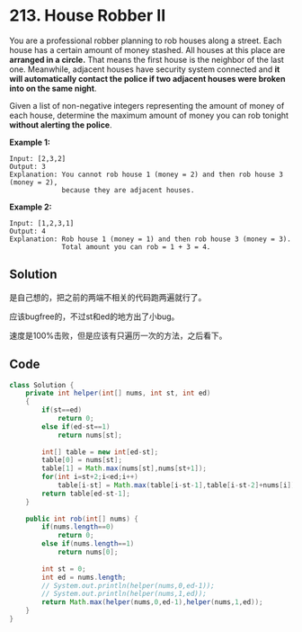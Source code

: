 # 213. House Robber II

You are a professional robber planning to rob houses along a street. Each house has a certain amount of money stashed. All houses at this place are **arranged in a circle.** That means the first house is the neighbor of the last one. Meanwhile, adjacent houses have security system connected and **it will automatically contact the police if two adjacent houses were broken into on the same night**.

Given a list of non-negative integers representing the amount of money of each house, determine the maximum amount of money you can rob tonight **without alerting the police**.

**Example 1:**

```
Input: [2,3,2]
Output: 3
Explanation: You cannot rob house 1 (money = 2) and then rob house 3 (money = 2),
             because they are adjacent houses.
```

**Example 2:**

```
Input: [1,2,3,1]
Output: 4
Explanation: Rob house 1 (money = 1) and then rob house 3 (money = 3).
             Total amount you can rob = 1 + 3 = 4.
```



## Solution

是自己想的，把之前的两端不相关的代码跑两遍就行了。

应该bugfree的，不过st和ed的地方出了小bug。

速度是100%击败，但是应该有只遍历一次的方法，之后看下。



## Code

```java
class Solution {
    private int helper(int[] nums, int st, int ed)
    {
        if(st==ed)
            return 0;
        else if(ed-st==1)
            return nums[st];
        
        int[] table = new int[ed-st];
        table[0] = nums[st];
        table[1] = Math.max(nums[st],nums[st+1]);
        for(int i=st+2;i<ed;i++)
            table[i-st] = Math.max(table[i-st-1],table[i-st-2]+nums[i]);
        return table[ed-st-1];
    }
    
    public int rob(int[] nums) {
        if(nums.length==0)
            return 0;
        else if(nums.length==1)
            return nums[0];
        
        int st = 0;
        int ed = nums.length;
        // System.out.println(helper(nums,0,ed-1));
        // System.out.println(helper(nums,1,ed));
        return Math.max(helper(nums,0,ed-1),helper(nums,1,ed));
    }
}
```

